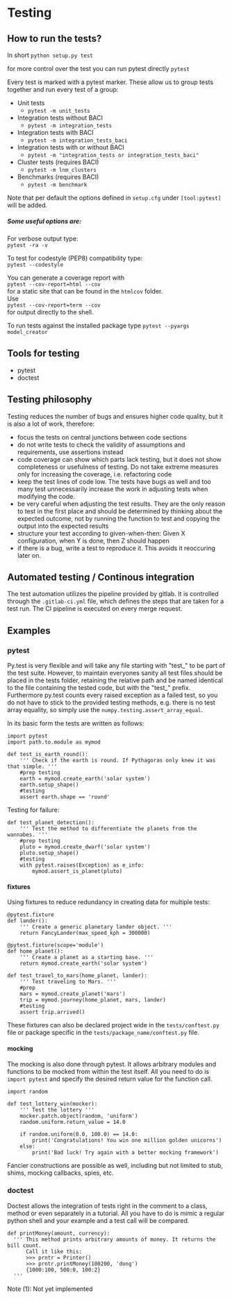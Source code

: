 # Testing #
## How to run the tests? ##
In short
`python setup.py test`

for more control over the test you can run pytest directly
`pytest`

Every test is marked with a pytest marker. These allow us to group tests together and run every test of a group:
- Unit tests 
  - `pytest -m unit_tests`  
- Integration tests without BACI 
  - `pytest -m integration_tests`
- Integration tests with BACI 
  - `pytest -m integration_tests_baci`
- Integration tests with or without BACI
  - `pytest -m "integration_tests or integration_tests_baci"`
- Cluster tests (requires BACI) 
  - `pytest -m lnm_clusters`  
- Benchmarks (requires BACI)   
  - `pytest -m benchmark`

Note that per default the options defined in  `setup.cfg` under 
`[tool:pytest]` will be added.

##### Some useful options are:  
For verbose output type:  
`pytest -ra -v`

To test for codestyle (PEP8) compatibility type:  
`pytest --codestyle`

You can generate a coverage report with  
`pytest --cov-report=html --cov`   
for a static site that can be found in the `htmlcov` folder.  
Use  
`pytest --cov-report=term --cov`  
for output directly to the shell.

To run tests against the installed package type
`pytest --pyargs model_creator`


## Tools for testing ##
- pytest
- doctest

## Testing philosophy ##
Testing reduces the number of bugs and ensures higher code quality, but it is also a lot of work, therefore:
- focus the tests on central junctions between code sections
- do not write tests to check the validity of assumptions and requirements, use assertions instead
- code coverage can show which parts lack testing, but it does not show completeness or usefulness of testing. Do not take extreme measures only for increasing the coverage, i.e. refactoring code
- keep the test lines of code low. The tests have bugs as well and too many test unnecessarily increase the work in adjusting tests when modifying the code.
- be very careful when adjusting the test results. They are the only reason to test in the first place and should be determined by thinking about the expected outcome, not by running the function to test and copying the output into the expected results
- structure your test according to given-when-then: Given X configuration, when Y is done, then Z should happen
- if there is a bug, write a test to reproduce it. This avoids it reoccuring later on.

## Automated testing / Continous integration ##
The test automation utilizes the pipeline provided by gitlab. It is controlled through the `.gitlab-ci.yml` file, which defines the steps that are taken for a test run.
The CI pipeline is executed on every merge request.

## Examples ##
### pytest ###
Py.test is very flexible and will take any file starting with "test\_" to be part of the test suite. However, to maintain everyones sanity all test files should be placed in the tests folder, retaining the relative path and be named identical to the file containing the tested code, but with the "test\_" prefix.
Furthermore py.test counts every raised exception as a failed test, so you do not have to stick to the provided testing methods, e.g. there is no test array equality, so simply use the `numpy.testing.assert_array_equal`.

In its basic form the tests are written as follows:

    import pytest
    import path.to.module as mymod

    def test_is_earth_round():
        ''' Check if the earth is round. If Pythagoras only knew it was that simple. '''
        #prep testing
        earth = mymod.create_earth('solar system')
        earth.setup_shape()
        #testing
        assert earth.shape == 'round'

Testing for failure:

    def test_planet_detection():
        ''' Test the method to differentiate the planets from the wannabes. '''
        #prep testing
        pluto = mymod.create_dwarf('solar system')
        pluto.setup_shape()
        #testing
        with pytest.raises(Exception) as e_info:
            mymod.assert_is_planet(pluto)

#### fixtures ####
Using fixtures to reduce redundancy in creating data for multiple tests:

    @pytest.fixture
    def lander():
        ''' Create a generic planetary lander object. '''
        return FancyLander(max_speed_kph = 300000)

    @pytest.fixture(scope='module')
    def home_planet():
        ''' Create a planet as a starting base. '''
        return mymod.create_earth('solar system')

    def test_travel_to_mars(home_planet, lander):
        ''' Test traveling to Mars. '''
        #prep
        mars = mymod.create_planet('mars')
        trip = mymod.journey(home_planet, mars, lander)
        #testing
        assert trip.arrived()

These fixtures can also be declared project wide in the `tests/conftest.py` file or package specific in the `tests/package_name/conftest.py` file.

#### mocking ####
The mocking is also done through pytest. It allows arbitrary modules and functions to be mocked from within the test itself. All you need to do is `import pytest` and specify the desired return value for the function call.

    import random

    def test_lottery_win(mocker):
        ''' Test the lottery '''
        mocker.patch.object(random, 'uniform')
        random.uniform.return_value = 14.0

        if random.uniform(0.0, 100.0) == 14.0:
            print('Congratulations! You win one million golden unicorns')
        else:
            print('Bad luck! Try again with a better mocking framework')

Fancier constructions are possible as well, including but not limited to stub, shims, mocking callbacks, spies, etc.

### doctest ###
Doctest allows the integration of tests right in the comment to a class, method or even separately in a tutorial. All you have to do is mimic a regular python shell and your example and a test call will be compared.

    def printMoney(amount, currency):
      ''' This method prints arbitrary amounts of money. It returns the bill count.
          Call it like this:
          >>> prntr = Printer()
          >>> prntr.printMoney(100200, 'dong')
          {1000:100, 500:0, 100:2}
      '''

Note (1): Not yet implemented
